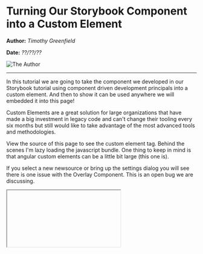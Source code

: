 **Turning Our Storybook Component into a Custom Element**
=====================================
<div class="header-columns">
    <div class="header-name-date">

**Author:** *Timothy Greenfield* 

**Date:** *??/??/??*
	</div>
	<div class="header-author-image">

![The Author](https://firebasestorage.googleapis.com/v0/b/increatesoftware.appspot.com/o/IncreateSoftware%2Ftim.jpg?alt=media&token=8a6dbaff-7b83-484f-9be5-b8436b737878 "The Author")
	</div>
</div>

---

In this tutorial we are going to take the component we developed in
our Storybook tutorial using component driven development principals
into a custom element.  And then to show it can be used anywhere we
will embedded it into this page!
    
Custom Elements are a great solution for large organizations that have
      made a big investment in legacy code and can't change their
      tooling every six months but still would like to take advantage
      of the most advanced tools and methodologies.
	  
View the source of this page to see the custom element tag.
      Behind the scenes I'm lazy loading the javascript
      bundle. One thing to keep in mind is that  angular custom
      elements can be a little bit large (this one is).

If you select a new newsource or bring up the settings dialog you will
see there is one issue with the Overlay Component.  This is an open
bug we are discussing. 

<link href="https://fonts.googleapis.com/icon?family=Material+Icons" rel="stylesheet">
<link rel="stylesheet" href="https://fonts.googleapis.com/css?family=Roboto:300,400,500,700,400italic">
<link href="https://fonts.googleapis.com/css?family=Lobster" rel="stylesheet">
<link href="https://fonts.googleapis.com/css?family=Roboto:300,400,500" rel="stylesheet">


  <iframe>
<script
src="https://firebasestorage.googleapis.com/v0/b/increatesoftware.appspot.com/o/IncreateSoftware%2Fnews-app-696119f1e6af3575acfc.js?alt=media&token=375e81ab-5631-471d-b929-05321e0905d8"
type="text/javascript">

</script>

<div class="news-app">

<news-source appshellnorender> </news-source>

</div>
</iframe>
